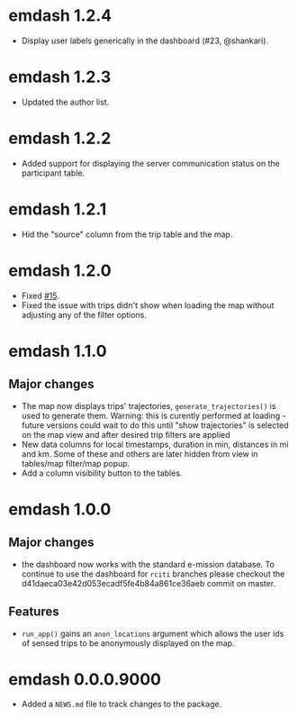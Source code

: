 # emdash 1.2.4

- Display user labels generically in the dashboard (#23, @shankari).
# emdash 1.2.3

- Updated the author list.

# emdash 1.2.2

- Added support for displaying the server communication status on the participant table.

# emdash 1.2.1

-  Hid the "source" column from the trip table and the map. 

# emdash 1.2.0

- Fixed [#15](https://github.com/asiripanich/emdash/issues/15).
- Fixed the issue with trips didn't show when loading the map without adjusting any of the filter options.

# emdash 1.1.0

## Major changes

- The map now displays trips' trajectories, `generate_trajectories()` is used to generate them. Warning: this is curently performed at loading - future versions could wait to do this until "show trajectories" is selected on the map view and after desired trip filters are applied
- New data columns for local timestamps, duration in min, distances in mi and km. Some of these and others are later hidden from view in tables/map filter/map popup.
- Add a column visibility button to the tables.

# emdash 1.0.0

## Major changes

- the dashboard now works with the standard e-mission database. To continue to use the dashboard for `rciti` branches please checkout the d41daeca03e42d053ecadf5fe4b84a861ce36aeb commit on master.

## Features

- `run_app()` gains an `anon_locations` argument which allows the user ids of sensed trips to be anonymously displayed on the map.

# emdash 0.0.0.9000

* Added a `NEWS.md` file to track changes to the package.
